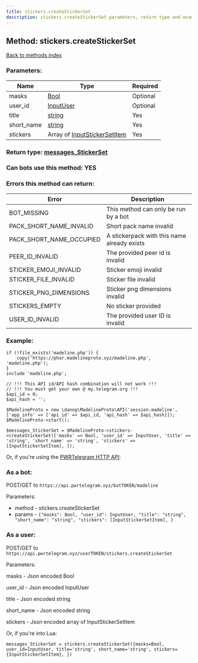 ```yaml
---
title: stickers.createStickerSet
description: stickers.createStickerSet parameters, return type and example
---
```

## Method: stickers.createStickerSet  
[Back to methods index](index.md)


### Parameters:

| Name     |    Type       | Required |
|----------|---------------|----------|
|masks|[Bool](../types/Bool.md) | Optional|
|user\_id|[InputUser](../types/InputUser.md) | Optional|
|title|[string](../types/string.md) | Yes|
|short\_name|[string](../types/string.md) | Yes|
|stickers|Array of [InputStickerSetItem](../types/InputStickerSetItem.md) | Yes|


### Return type: [messages\_StickerSet](../types/messages_StickerSet.md)

### Can bots use this method: **YES**


### Errors this method can return:

| Error    | Description   |
|----------|---------------|
|BOT_MISSING|This method can only be run by a bot|
|PACK_SHORT_NAME_INVALID|Short pack name invalid|
|PACK_SHORT_NAME_OCCUPIED|A stickerpack with this name already exists|
|PEER_ID_INVALID|The provided peer id is invalid|
|STICKER_EMOJI_INVALID|Sticker emoji invalid|
|STICKER_FILE_INVALID|Sticker file invalid|
|STICKER_PNG_DIMENSIONS|Sticker png dimensions invalid|
|STICKERS_EMPTY|No sticker provided|
|USER_ID_INVALID|The provided user ID is invalid|


### Example:


```
if (!file_exists('madeline.php')) {
    copy('https://phar.madelineproto.xyz/madeline.php', 'madeline.php');
}
include 'madeline.php';

// !!! This API id/API hash combination will not work !!!
// !!! You must get your own @ my.telegram.org !!!
$api_id = 0;
$api_hash = '';

$MadelineProto = new \danog\MadelineProto\API('session.madeline', ['app_info' => ['api_id' => $api_id, 'api_hash' => $api_hash]]);
$MadelineProto->start();

$messages_StickerSet = $MadelineProto->stickers->createStickerSet(['masks' => Bool, 'user_id' => InputUser, 'title' => 'string', 'short_name' => 'string', 'stickers' => [InputStickerSetItem], ]);
```

Or, if you're using the [PWRTelegram HTTP API](https://pwrtelegram.xyz):

### As a bot:

POST/GET to `https://api.pwrtelegram.xyz/botTOKEN/madeline`

Parameters:

* method - stickers.createStickerSet
* params - `{"masks": Bool, "user_id": InputUser, "title": "string", "short_name": "string", "stickers": [InputStickerSetItem], }`



### As a user:

POST/GET to `https://api.pwrtelegram.xyz/userTOKEN/stickers.createStickerSet`

Parameters:

masks - Json encoded Bool

user_id - Json encoded InputUser

title - Json encoded string

short_name - Json encoded string

stickers - Json encoded  array of InputStickerSetItem




Or, if you're into Lua:

```
messages_StickerSet = stickers.createStickerSet({masks=Bool, user_id=InputUser, title='string', short_name='string', stickers={InputStickerSetItem}, })
```

